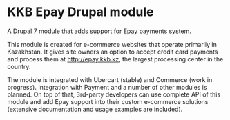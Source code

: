 KKB Epay Drupal module
======================

A Drupal 7 module that adds support for Epay payments system.

This module is created for e-commerce websites that operate primarily in
Kazakhstan. It gives site owners an option to accept credit card payments
and process them at http://epay.kkb.kz, the largest processing center in
the country.

The module is integrated with Ubercart (stable) and Commerce (work in
progress). Integration with Payment and a number of other modules is planned.
On top of that, 3rd-party developers can use complete API of this module and
add Epay support into their custom e-commerce solutions (extensive
documentation and usage examples are included).
